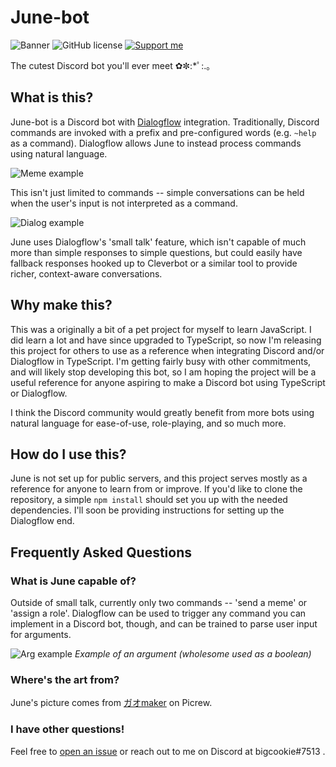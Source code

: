 # June-bot

![Banner](https://i.imgur.com/LtyqS5a.jpg)
![GitHub license](https://img.shields.io/badge/license-MIT-blue.svg?style=flat-square)
[![Support me](https://img.shields.io/badge/Support-Buy%20me%20a%20coffee-yellow.svg?style=flat-square)](https://www.buymeacoffee.com/bigcookie)

The cutest Discord bot you'll ever meet ✿✼:*ﾟ:.｡

## What is this?

June-bot is a Discord bot with [Dialogflow](https://cloud.google.com/dialogflow) integration. Traditionally, Discord commands are invoked with a prefix and pre-configured words (e.g. `~help` as a command).
Dialogflow allows June to instead process commands using natural language. 

![Meme example](https://i.imgur.com/LTJt0TO.png)

This isn't just limited to commands -- simple conversations can be held when the user's input is not interpreted as a command. 

![Dialog example](https://i.imgur.com/DxI6Jt4.png)

June uses Dialogflow's 'small talk' feature, which isn't capable of much more than simple responses to simple questions, but could easily have fallback responses hooked up to Cleverbot or a similar tool to provide richer, context-aware conversations.

## Why make this?

This was a originally a bit of a pet project for myself to learn JavaScript. I did learn a lot and have since upgraded to TypeScript, so now I'm releasing this project for others to use as a reference when integrating Discord and/or Dialogflow in TypeScript. I'm getting fairly busy with other commitments, and will likely stop developing this bot, so I am hoping the project will be a useful reference for anyone aspiring to make a Discord bot using TypeScript or Dialogflow.

I think the Discord community would greatly benefit from more bots using natural language for ease-of-use, role-playing, and so much more.

## How do I use this?

June is not set up for public servers, and this project serves mostly as a reference for anyone to learn from or improve. If you'd like to clone the repository, a simple `npm install` should set you up with the needed dependencies. I'll soon be providing instructions for setting up the Dialogflow end.

## Frequently Asked Questions

### What is June capable of?

Outside of small talk, currently only two commands -- 'send a meme' or 'assign a role'. Dialogflow can be used to trigger any command you can implement in a Discord bot, though, and can be trained to parse user input for arguments. 

![Arg example](https://i.imgur.com/aylkxr0.png)
*Example of an argument (wholesome used as a boolean)*

### Where's the art from?

June's picture comes from [ガオmaker](https://picrew.me/image_maker/229486) on Picrew.


### I have other questions!

Feel free to [open an issue](https://github.com/biggestcookie/June-bot/issues) or reach out to me on Discord at bigcookie#7513 .
